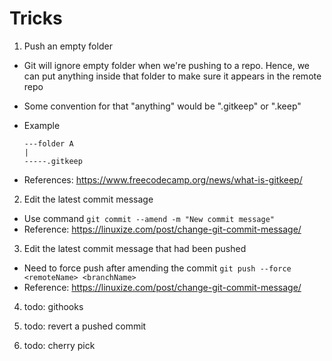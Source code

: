 # Tricks

1. Push an empty folder
- Git will ignore empty folder when we're pushing to a repo. Hence, we can put anything inside that folder to make sure it appears in the remote repo
- Some convention for that "anything" would be ".gitkeep" or ".keep"
- Example

    ```
    ---folder A
    |
    -----.gitkeep
    ```
- References: https://www.freecodecamp.org/news/what-is-gitkeep/

2. Edit the latest commit message
- Use command `git commit --amend -m "New commit message"`
- Reference: https://linuxize.com/post/change-git-commit-message/

3. Edit the latest commit message that had been pushed
- Need to force push after amending the commit `git push --force <remoteName> <branchName>`
- Reference: https://linuxize.com/post/change-git-commit-message/

4. todo: githooks

5. todo: revert a pushed commit

6. todo: cherry pick

